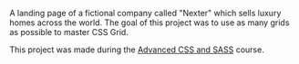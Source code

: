 A landing page of a fictional company called "Nexter" which sells luxury homes across the world. The goal of this project was to use as many grids as possible to master CSS Grid.

This project was made during the [Advanced CSS and SASS](https://www.udemy.com/course/advanced-css-and-sass) course.
